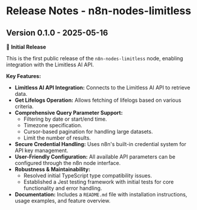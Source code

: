 # Release Notes - n8n-nodes-limitless

## Version 0.1.0 - 2025-05-16

🎉 **Initial Release**

This is the first public release of the `n8n-nodes-limitless` node, enabling integration with the Limitless AI API.

**Key Features:**

*   **Limitless AI API Integration:** Connects to the Limitless AI API to retrieve data.
*   **Get Lifelogs Operation:** Allows fetching of lifelogs based on various criteria.
*   **Comprehensive Query Parameter Support:**
    *   Filtering by date or start/end time.
    *   Timezone specification.
    *   Cursor-based pagination for handling large datasets.
    *   Limit the number of results.
*   **Secure Credential Handling:** Uses n8n's built-in credential system for API key management.
*   **User-Friendly Configuration:** All available API parameters can be configured through the n8n node interface.
*   **Robustness & Maintainability:**
    *   Resolved initial TypeScript type compatibility issues.
    *   Established a Jest testing framework with initial tests for core functionality and error handling.
*   **Documentation:** Includes a `README.md` file with installation instructions, usage examples, and feature overview.
